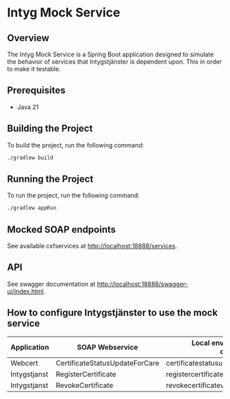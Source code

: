 # Intyg Mock Service

## Overview

The Intyg Mock Service is a Spring Boot application designed to simulate the behavior of services
that Intygstjänster is dependent upon. This in order to make it testable.

## Prerequisites

- Java 21

## Building the Project

To build the project, run the following command:

```sh
./gradlew build
```

## Running the Project

To run the project, run the following command:

```sh
./gradlew appRun
```

## Mocked SOAP endpoints

See available cxfservices at <http://localhost:18888/services>.

## API

See swagger documentation at <http://localhost:18888/swagger-ui/index.html>.

## How to configure Intygstjänster to use the mock service

| Application  | SOAP Webservice                | Local environment (application-dev.properties)    | Test environment (configmap.yaml)                 | 
|--------------|--------------------------------|---------------------------------------------------|---------------------------------------------------|
| Webcert      | CertificateStatusUpdateForCare | certificatestatusupdateforcare.ws.endpoint.v3.url | CERTIFICATESTATUSUPDATEFORCARE_WS_ENDPOINT_V3_URL |
| Intygstjanst | RegisterCertificate            | registercertificatev3.endpoint.url                | REGISTERCERTIFICATEV3_ENDPOINT_URL                |
| Intygstjanst | RevokeCertificate              | revokecertificatev2.endpoint.url                  | REVOKECERTIFICATEV2_ENDPOINT_URL                  |

